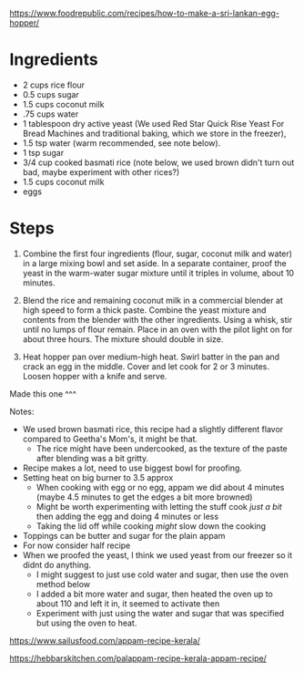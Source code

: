https://www.foodrepublic.com/recipes/how-to-make-a-sri-lankan-egg-hopper/

# Ingredients
* 2 cups rice flour
* 0.5 cups sugar
* 1.5 cups coconut milk
* .75 cups water
* 1 tablespoon dry active yeast (We used Red Star Quick Rise Yeast For Bread Machines and traditional baking, which we store in the freezer),
* 1.5 tsp water (warm recommended, see note below).
* 1 tsp sugar
* 3/4 cup cooked basmati rice (note below, we used brown didn't turn out bad, maybe experiment with other rices?) 
* 1.5 cups coconut milk
* eggs

# Steps
1. Combine the first four ingredients (flour, sugar, coconut milk and water) in a large mixing bowl and set aside. In a separate container, proof the yeast in the warm-water sugar mixture until it triples in volume, about 10 minutes.

2. Blend the rice and remaining coconut milk in a commercial blender at high speed to form a thick paste. Combine the yeast mixture and contents from the blender with the other ingredients. Using a whisk, stir until no lumps of flour remain. Place in an oven with the pilot light on for about three hours. The mixture should double in size.

3. Heat hopper pan over medium-high heat. Swirl batter in the pan and crack an egg in the middle. Cover and let cook for 2 or 3 minutes. Loosen hopper with a knife and serve.

Made this one  ^^^

Notes: 
* We used brown basmati rice, this recipe had a slightly different flavor compared to Geetha's Mom's, it might be that.
    * The rice might have been undercooked, as the texture of the paste after blending was a bit gritty.
* Recipe makes a lot, need to use biggest bowl for proofing.
* Setting heat on big burner to 3.5 approx
    * When cooking with egg or no egg, appam we did about 4 minutes (maybe 4.5 minutes to get the edges a bit more browned)
    * Might be worth experimenting with letting the stuff cook *just a bit* then adding the egg and doing 4 minutes or less
    * Taking the lid off while cooking *might* slow down the cooking
* Toppings can be butter and sugar for the plain appam
* For now consider half recipe
* When we proofed the yeast, I think we used yeast from our freezer so it didnt do anything.
    * I might suggest to just use cold water and sugar, then use the oven method below
    * I added a bit more water and sugar, then heated the oven up to about 110 and left it in, it seemed to activate then
    * Experiment with just using the water and sugar that was specified but using the oven to heat.




https://www.sailusfood.com/appam-recipe-kerala/

https://hebbarskitchen.com/palappam-recipe-kerala-appam-recipe/

